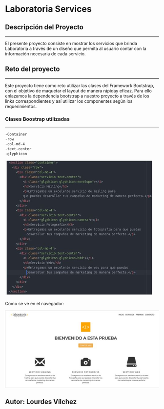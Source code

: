 # Laboratoria Services

## Descripción del Proyecto
---------------------------
El presente proyecto consiste en mostrar los servicios que brinda Laboratoria a través de un diseño que permita al usuario contar con la información necesaria de cada servicio. 

## Reto del proyecto
--------------------
Este proyecto tiene como reto utilizar las clases del Framework Bootstrap, con el objetivo de maquetar el layout de manera rápiday eficaz.
Para ello enlazamos la dependencia bootstrap a nuestro proyecto a través de los links correspondientes y así utilizar los componentes según los requerimientos.

### Clases Boostrap utilizadas
-------------------------------
	-Container
	-row
	-col-md-4
	-text-center
	-glyphicon


![Layout y clases Bootstrap](assets/image/clases.JPG)

Como se ve en el navegador:

![Laboratoria Services](assets/image/laboratoriaServices.JPG)

## Autor: Lourdes Vílchez
